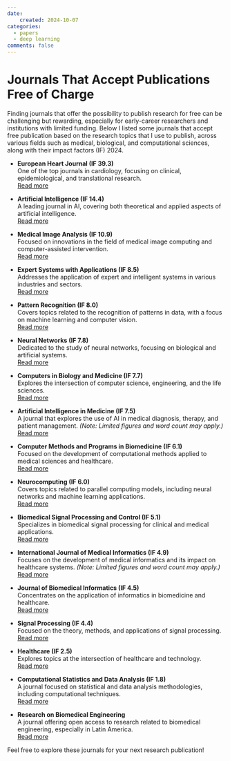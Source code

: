 ```yaml
---
date:
    created: 2024-10-07
categories:
  - papers
  - deep learning
comments: false
---
```


# Journals That Accept Publications Free of Charge

Finding journals that offer the possibility to publish research for free can be challenging but rewarding, especially for early-career researchers and institutions with limited funding. Below I listed some journals that accept free publication based on the research topics that I use to publish, across various fields such as medical, biological, and computational sciences, along with their impact factors (IF) 2024.

<!-- more -->

- **European Heart Journal (IF 39.3)**  
  One of the top journals in cardiology, focusing on clinical, epidemiological, and translational research.  
  [Read more](https://academic.oup.com/eurheartj)

- **Artificial Intelligence (IF 14.4)**  
  A leading journal in AI, covering both theoretical and applied aspects of artificial intelligence.  
  [Read more](https://www.sciencedirect.com/journal/artificial-intelligence)

- **Medical Image Analysis (IF 10.9)**  
  Focused on innovations in the field of medical image computing and computer-assisted intervention.  
  [Read more](https://www.sciencedirect.com/journal/medical-image-analysis)

- **Expert Systems with Applications (IF 8.5)**  
  Addresses the application of expert and intelligent systems in various industries and sectors.  
  [Read more](https://www.sciencedirect.com/journal/expert-systems-with-applications)

- **Pattern Recognition (IF 8.0)**  
  Covers topics related to the recognition of patterns in data, with a focus on machine learning and computer vision.  
  [Read more](https://www.sciencedirect.com/journal/pattern-recognition)

- **Neural Networks (IF 7.8)**  
  Dedicated to the study of neural networks, focusing on biological and artificial systems.  
  [Read more](https://www.sciencedirect.com/journal/neural-networks)

- **Computers in Biology and Medicine (IF 7.7)**  
  Explores the intersection of computer science, engineering, and the life sciences.  
  [Read more](https://www.sciencedirect.com/journal/computers-in-biology-and-medicine)

- **Artificial Intelligence in Medicine (IF 7.5)**  
  A journal that explores the use of AI in medical diagnosis, therapy, and patient management. *(Note: Limited figures and word count may apply.)*  
  [Read more](https://www.sciencedirect.com/journal/artificial-intelligence-in-medicine)

- **Computer Methods and Programs in Biomedicine (IF 6.1)**  
  Focused on the development of computational methods applied to medical sciences and healthcare.  
  [Read more](https://www.sciencedirect.com/journal/computer-methods-and-programs-in-biomedicine)

- **Neurocomputing (IF 6.0)**  
  Covers topics related to parallel computing models, including neural networks and machine learning applications.  
  [Read more](https://www.sciencedirect.com/journal/neurocomputing)

- **Biomedical Signal Processing and Control (IF 5.1)**  
  Specializes in biomedical signal processing for clinical and medical applications.  
  [Read more](https://www.sciencedirect.com/journal/biomedical-signal-processing-and-control)

- **International Journal of Medical Informatics (IF 4.9)**  
  Focuses on the development of medical informatics and its impact on healthcare systems. *(Note: Limited figures and word count may apply.)*  
  [Read more](https://www.sciencedirect.com/journal/international-journal-of-medical-informatics)

- **Journal of Biomedical Informatics (IF 4.5)**  
  Concentrates on the application of informatics in biomedicine and healthcare.  
  [Read more](https://www.sciencedirect.com/journal/journal-of-biomedical-informatics)

- **Signal Processing (IF 4.4)**  
  Focused on the theory, methods, and applications of signal processing.  
  [Read more](https://www.sciencedirect.com/journal/signal-processing)

- **Healthcare (IF 2.5)**  
  Explores topics at the intersection of healthcare and technology.  
  [Read more](https://www.sciencedirect.com/journal/healthcare)

- **Computational Statistics and Data Analysis (IF 1.8)**  
  A journal focused on statistical and data analysis methodologies, including computational techniques.  
  [Read more](https://www.sciencedirect.com/journal/computational-statistics-and-data-analysis)

- **Research on Biomedical Engineering**  
  A journal offering open access to research related to biomedical engineering, especially in Latin America.  
  [Read more](https://link.springer.com/journal/42600)

Feel free to explore these journals for your next research publication!
